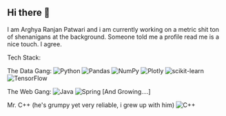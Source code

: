 ## Hi there 👋

I am Arghya Ranjan Patwari and i am currently working on a metric shit ton of shenanigans at the background. Someone told me a profile read me is a nice touch. I agree.

Tech Stack:

The Data Gang:
![Python](https://img.shields.io/badge/python-3670A0?logo=python&logoColor=ffdd54) ![Pandas](https://img.shields.io/badge/pandas-%23150458.svg?logo=pandas&logoColor=white) ![NumPy](https://img.shields.io/badge/numpy-%23013243.svg?logo=numpy&logoColor=white) ![Plotly](https://img.shields.io/badge/Plotly-%233F4F75.svg?logo=plotly&logoColor=white) ![scikit-learn](https://img.shields.io/badge/scikit--learn-%23F7931E.svg?logo=scikit-learn&logoColor=white) ![TensorFlow](https://img.shields.io/badge/TensorFlow-%23FF6F00.svg?logo=TensorFlow&logoColor=white)

The Web Gang:
![Java](https://img.shields.io/badge/java-%23ED8B00.svg?logo=java&logoColor=white) ![Spring](https://img.shields.io/badge/spring-%236DB33F.svg?logo=spring&logoColor=white) [And Growing....]

Mr. C++ (he's grumpy yet very reliable, i grew up with him)
![C++](https://img.shields.io/badge/c++-%2300599C.svg?logo=c%2B%2B&logoColor=white)


<!--
**Talos14/Talos14** is a ✨ _special_ ✨ repository because its `README.md` (this file) appears on your GitHub profile.

Here are some ideas to get you started:

- 🔭 I’m currently working on ...
- 🌱 I’m currently learning ...
- 👯 I’m looking to collaborate on ...
- 🤔 I’m looking for help with ...
- 💬 Ask me about ...
- 📫 How to reach me: ...
- 😄 Pronouns: ...
- ⚡ Fun fact: ...
-->
